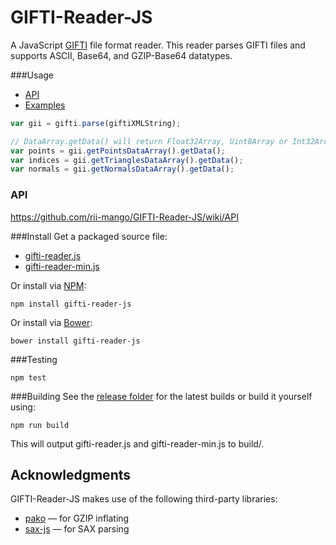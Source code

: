 # GIFTI-Reader-JS
A JavaScript [GIFTI](https://www.nitrc.org/projects/gifti/) file format reader.  This reader parses GIFTI files and supports ASCII, Base64, and GZIP-Base64 datatypes.

###Usage
- [API](https://github.com/rii-mango/GIFTI-Reader-JS/wiki/API)
- [Examples](https://github.com/rii-mango/GIFTI-Reader-JS/tree/master/tests)
```javascript
var gii = gifti.parse(giftiXMLString);

// DataArray.getData() will return Float32Array, Uint8Array or Int32Array as specified in GIFTI header
var points = gii.getPointsDataArray().getData();
var indices = gii.getTrianglesDataArray().getData();
var normals = gii.getNormalsDataArray().getData();
```

### API
https://github.com/rii-mango/GIFTI-Reader-JS/wiki/API

###Install
Get a packaged source file:

* [gifti-reader.js](https://raw.githubusercontent.com/rii-mango/GIFTI-Reader-JS/master/release/current/gifti-reader.js)
* [gifti-reader-min.js](https://raw.githubusercontent.com/rii-mango/GIFTI-Reader-JS/master/release/current/gifti-reader-min.js)

Or install via [NPM](https://www.npmjs.com/):

```
npm install gifti-reader-js
```

Or install via [Bower](http://bower.io/):

```
bower install gifti-reader-js
```

###Testing
```
npm test
```

###Building
See the [release folder](https://github.com/rii-mango/GIFTI-Reader-JS/tree/master/release) for the latest builds or build it yourself using:
```
npm run build
```
This will output gifti-reader.js and gifti-reader-min.js to build/.


Acknowledgments
-----
GIFTI-Reader-JS makes use of the following third-party libraries:
- [pako](https://github.com/nodeca/pako) &mdash; for GZIP inflating
- [sax-js](https://github.com/isaacs/sax-js) &mdash; for SAX parsing

